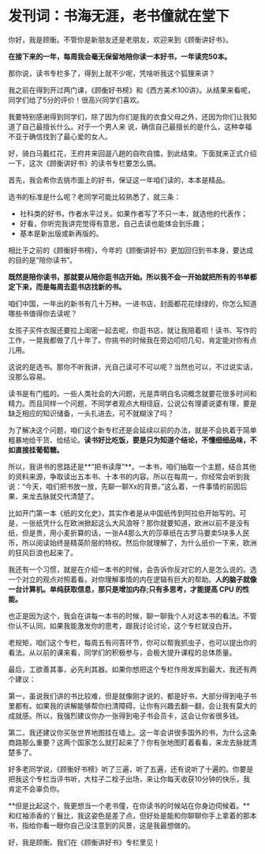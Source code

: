# 发刊词：书海无涯，老书僮就在堂下

你好，我是顾衡。不管你是新朋友还是老朋友，欢迎来到《顾衡讲好书》。

**在接下来的一年，每周我会毫无保留地陪你读一本好书，一年读完50本。**

那你说，读书专栏多了，得到上就不少呢，凭啥听我这个狐狸来讲？

我之前在得到开过两门课，《顾衡好书榜》和《西方美术100讲》。从结果来看呢，同学们给了5分的评价！很高兴同学们喜欢。

我要特别感谢得到同学们，除了因为你们是我的衣食父母之外，还因为你们让我知道了自己最擅长什么。对于一个男人来
说，确信自己最擅长的是什么，这种幸福不亚于确信找到了最心爱的女人。

好，骑白马戴红花，王府井来回遛八趟的自吹自擂，到此结束。下面就来正式介绍一下，这次《顾衡讲好书》的读书专栏要怎么搞。

首先，我会希你去挑市面上的好书，保证这一年咱们读的，本本是精品。

选书的标准是什么呢？老同学可能比较熟悉了，就三条：

- 社科类的好书，作者水平过关。如果作者写了不只一本，就选他的代表作；
- 好看，你听完我讲完觉得有意思，自己去读也能体会到乐趣；
- 基本是新出版或新再版的。

相比于之前的《顾衡好书榜》，今年的《顾衡讲好书》更加回归到书本身，要达成的目的是“陪你读书”。

**既然是陪你读书，那就要从陪你逛书店开始。所以我不会一开始就把所有的书单都定下来，而是每周去逛书店找新的书。**

咱们中国，一年出的新书有几十万种。一进书店，封面都花花绿绿的，你怎么知道哪些书值得你去读呢？

女孩子买件衣服还要拉上闺密一起去呢，你逛书店，就让我陪着呗！读书、写作的工作，一晃我都做了几十年了。你挑书的时候我在旁边叨叨几句，肯定能对你有点儿用。

这说的是选书。那你不听我讲，光自己读可不可以呢？当然也可以，不过说实话，没那么容易。

读书是有门槛的。一些人类社会的大问题，光是弄明白名词概念就要花很多时间和精力。而且同样一个问题，不同学者观点大相径庭，公说公有理婆说婆有理，要是缺乏相应的知识储备，一头扎进去，可不就糊涂了吗？

为了解决这个问题，咱们这个新专栏还是会延续以前的办法，就是不会执着于简单粗暴地给干货、给结论。**读书好比吃饭，要是只为知道个结论，不懂细细品味，不如直接挂葡萄糖。**

所以，我讲书的思路还是**“把书读厚”**。一本书，咱们抽取一个主题，结合其他的资料来源，争取读出五本书、十本书的内容。所以在每周一，你经常会听到我说：“今天，咱们把书放一放，先聊一聊Xx的背景。”这么着，一件事情的前因后果、来龙去脉就交代清楚了。

比如开门第一本《纸的文化史》，其实作者是从中国纸传到阿拉伯开始写的。可是，一张纸凭什么在欧洲掀起这么大风浪呀？那你就要知道，欧洲以前不是没有纸，但是贵，用小麦折算的话，一张A4那么大的莎草纸在古罗马要卖5块多人民币，所以阅读始终是精英阶层的特权。然后你就理解了，为什么纸价一下来，欧洲的狂风巨浪也起来了。

我还有一个习惯，就是在介绍一本书的时候，会告诉你反对它的人是怎么说的。选一个对立的观点对照着看，对你理解事情的内在逻辑有巨大的帮助。**人的脑子就像一台计算机。单纯获取信息，那只是增加内存;只有多思考，才能提高 CPU 的性能。**

也正是因为这个，我会在讲每一本书的时候，聊一聊我个人对这本书的看法。不管你认不认同，如果我能激发你的思考，跟我讨论讨论，这个专栏就没白开。

老规矩，咱们这个专栏，每周五有问答环节，你可以帮我抓虫子，也可以提出你的看法。从以前的课来看，同学们的积极参与，会极大提升课程的总体质量。

最后，工欲善其事，必先利其器。如果你想把这个专栏作用发挥到最大，我还有两个建议：

第一，虽说我们讲的书比较难，但是就像刚才说的，都是好书，大部分得到电子书里都有。如果我的讲解能够帮你扫清障碍，让你有兴趣去翻一翻，会让我有莫大的成就感。所以，我强烈建议你办一张得到电子书会员卡，这会让你省很多钱。

第二，我还建议你买张世界地图挂在墙上。这一年会讲很多国外的书，为什么这条商路那么重要？这两个国家怎么就打起来了？你有张地图盯着看看，来龙去脉就清楚多了。

好多老同学说，《顾衡好书榜》听了三遍，听了五遍，还有说听了十遍的。你要是把我这个专栏当评书听，大柱子二栓子出场，来让你每天收获10分钟的快乐，我肯定不会辜负你。

**但是比起这个，我更想当一个老书僮，在你读书的时候站在你身边伺候着。**和红袖添香的丫鬟比，我这姿色是差了点，但好处是能和你聊聊你手上拿着的那本书，指给你看一眼你自己没注意到的风景，这是我最想做的。

好，我是顾衡。我们在《顾衡讲好书》专栏里见！


